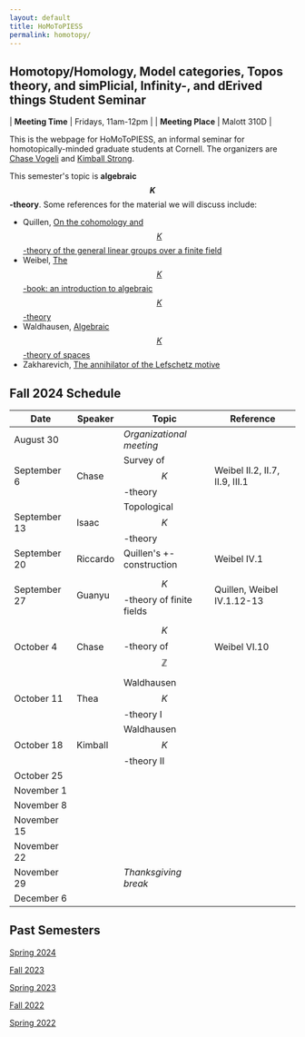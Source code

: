 ```yaml
---
layout: default
title: HoMoToPIESS
permalink: homotopy/
---
```

## **Ho**motopy/**Ho**mology, **Mo**del categories, **To**pos theory, and sim**P**licial, **I**nfinity-, and d**E**rived things **S**tudent **S**eminar

| __Meeting Time__ | Fridays, 11am-12pm |
| __Meeting Place__ | Malott 310D |

This is the webpage for HoMoToPIESS, an informal seminar for homotopically-minded graduate students at Cornell. The organizers are [Chase Vogeli](https://chasevoge.li/) and [Kimball Strong](https://e.math.cornell.edu/people/Kimball_Strong/).

This semester's topic is __algebraic $$K$$-theory__. Some references for the material we will discuss include:
- Quillen, [On the cohomology and $$K$$-theory of the general linear groups over a finite field](https://www.jstor.org/stable/1970825)
- Weibel, [The $$K$$-book: an introduction to algebraic $$K$$-theory](https://sites.math.rutgers.edu/~weibel/Kbook.html)
- Waldhausen, [Algebraic $$K$$-theory of spaces](https://www.math.uni-bielefeld.de/~fw/algebraic_K_theory_of_spaces.pdf)
- Zakharevich, [The annihilator of the Lefschetz motive](https://projecteuclid.org/journals/duke-mathematical-journal/volume-166/issue-11/The-annihilator-of-the-Lefschetz-motive/10.1215/00127094-0000016X.full)

## Fall 2024 Schedule

| Date | Speaker | Topic | Reference |
| --- | --- | --- | --- |
| August 30 | | *Organizational meeting* | |
| September 6 | Chase | Survey of $$K$$-theory | Weibel II.2, II.7, II.9, III.1 |
| September 13 | Isaac | Topological $$K$$-theory | |
| September 20 | Riccardo | Quillen's +-construction | Weibel IV.1 |
| September 27 | Guanyu | $$K$$-theory of finite fields | Quillen, Weibel IV.1.12-13 |
| October 4 | Chase | $$K$$-theory of $$\mathbb{Z}$$ | Weibel VI.10 |
| October 11 | Thea | Waldhausen $$K$$-theory I | |
| October 18 | Kimball | Waldhausen $$K$$-theory II | |
| October 25 | | | |
| November 1 | | | |
| November 8 | | | |
| November 15 | | | |
| November 22 | | | |
| November 29 | | *Thanksgiving break* | |
| December 6 | | | |

## Past Semesters

[Spring 2024](sp24.html)

[Fall 2023](fa23.html)

[Spring 2023](sp23.html)

[Fall 2022](fa22.html)

[Spring 2022](sp22.html)
